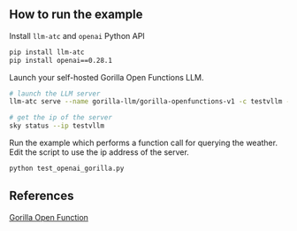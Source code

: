 ## How to run the example

Install `llm-atc` and `openai` Python API

```bash
pip install llm-atc
pip install openai==0.28.1
```

Launch your self-hosted Gorilla Open Functions LLM.

```bash 
# launch the LLM server
llm-atc serve --name gorilla-llm/gorilla-openfunctions-v1 -c testvllm --accelerator V100:1

# get the ip of the server
sky status --ip testvllm
```

Run the example which performs a function call for querying the weather. Edit the script to use the ip address of the server.

```bash
python test_openai_gorilla.py
```

## References

[Gorilla Open Function](https://gorilla.cs.berkeley.edu/blogs/4_open_functions.html)
